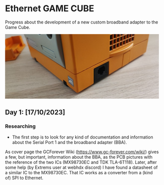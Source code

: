 # Ethernet GAME CUBE
<link rel="stylesheet" type="text/css" href="/css/style.css">

Progress about the development of a new custom broadband adapter to the Game Cube.

![Logotipo de mi proyecto](/assets/gcbbafront.png)



## Day 1: [17/10/2023]

### Researching

- The first step is to look for any kind of documentation and information about the Serial Port 1 and the broadband adapter (BBA).

As cover page the GCForever Wiki (https://www.gc-forever.com/wiki/) gives a few, but important, information about the BBA, as the PCB pictures with the reference of the two ICs (MX98730EC  and  TDK TLA-6T118). Later, after some help (by Extrems user at webhdx discord) I have found a datasheet of a similar IC to the MX98730EC. That IC works as a converter from a (kind of) SPI to Ethernet.

